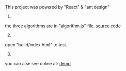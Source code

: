 This project was powered by "React" & "ant design"


1.
the three algorithms are in "algorithm.js" file.
[source code](https://github.com/xfangfang/dataSafety/blob/master/algorithm.js)

2.
open "build/index.html" to test.

3.
you can alse see online at:
[demo](https://xfangfang.github.io/dataSafety/build/index.html)

